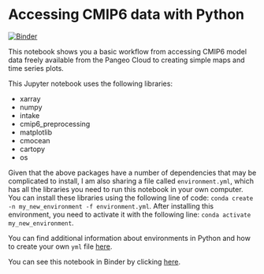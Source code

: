 # Accessing CMIP6 data with Python

[![Binder](https://mybinder.org/badge_logo.svg)](https://mybinder.org/v2/gh/lidefi87/CMIP6_Python_SEE/HEAD)

This notebook shows you a basic workflow from accessing CMIP6 model data freely available from the Pangeo Cloud to creating simple maps and time series plots.

This Jupyter notebook uses the following libraries:
- xarray  
- numpy  
- intake  
- cmip6_preprocessing  
- matplotlib
- cmocean
- cartopy
- os

Given that the above packages have a number of dependencies that may be complicated to install, I am also sharing a file called `environment.yml`, which has all the libraries you need to run this notebook in your own computer. You can install these libraries using the following line of code: `conda create -n my_new_environment -f environment.yml`. After installing this environment, you need to activate it with the following line: `conda activate my_new_environment`.

You can find additional information about environments in Python and how to create your own `yml` file [here](https://conda.io/projects/conda/en/latest/user-guide/tasks/manage-environments.html#creating-an-environment-from-an-environment-yml-file).

You can see this notebook in Binder by clicking [here](https://nbviewer.org/github/lidefi87/CMIP6_Python_SEE/tree/main/).
